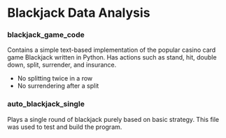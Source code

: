 # Blackjack Data Analysis

### blackjack_game_code
Contains a simple text-based implementation of the popular casino card game Blackjack written in Python. Has actions such as stand, hit, double down, split, surrender, and insurance.
- No splitting twice in a row
- No surrendering after a split

### auto_blackjack_single
Plays a single round of blackjack purely based on basic strategy. This file was used to test and build the program.


